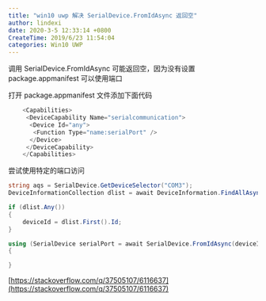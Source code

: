 ```yaml
---
title: "win10 uwp 解决 SerialDevice.FromIdAsync 返回空"
author: lindexi
date: 2020-3-5 12:33:14 +0800
CreateTime: 2019/6/23 11:54:04
categories: Win10 UWP
---
```



<!--more-->


<!-- CreateTime:2019/6/23 11:54:04 -->


调用 SerialDevice.FromIdAsync 可能返回空，因为没有设置 package.appmanifest 可以使用端口

打开 package.appmanifest 文件添加下面代码

```csharp
    <Capabilities>
     <DeviceCapability Name="serialcommunication">
      <Device Id="any">
       <Function Type="name:serialPort" />
      </Device>
     </DeviceCapability>
    </Capabilities>
```

尝试使用特定的端口访问

```csharp
string aqs = SerialDevice.GetDeviceSelector("COM3");
DeviceInformationCollection dlist = await DeviceInformation.FindAllAsync(aqs);

if (dlist.Any())
{
    deviceId = dlist.First().Id;
}

using (SerialDevice serialPort = await SerialDevice.FromIdAsync(deviceId))
{

}
```

[https://stackoverflow.com/q/37505107/6116637](https://stackoverflow.com/q/37505107/6116637)

